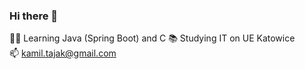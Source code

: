 ### Hi there 👋  
👨‍💻 Learning Java (Spring Boot) and C 
📚 Studying IT on UE Katowice  
📫 kamil.tajak@gmail.com  

<!--
**Taiq-UE/Taiq-UE** is a ✨ _special_ ✨ repository because its `README.md` (this file) appears on your GitHub profile.

Here are some ideas to get you started:

- 🔭 I’m currently working on ...
- 🌱 I’m currently learning ...
- 👯 I’m looking to collaborate on ...
- 🤔 I’m looking for help with ...
- 💬 Ask me about ...
- 📫 How to reach me: ...
- 😄 Pronouns: ...
- ⚡ Fun fact: ...
-->
